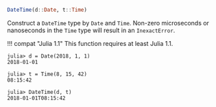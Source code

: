 ```julia
DateTime(d::Date, t::Time)
```

Construct a `DateTime` type by `Date` and `Time`. Non-zero microseconds or nanoseconds in the `Time` type will result in an `InexactError`.

!!! compat "Julia 1.1"
    This function requires at least Julia 1.1.


```jldoctest
julia> d = Date(2018, 1, 1)
2018-01-01

julia> t = Time(8, 15, 42)
08:15:42

julia> DateTime(d, t)
2018-01-01T08:15:42
```
